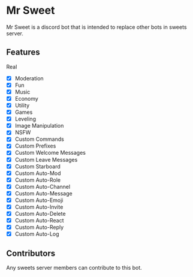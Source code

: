 # Mr Sweet

Mr Sweet is a discord bot that is intended to replace other bots in sweets server.

## Features

Real

- [x] Moderation
- [x] Fun
- [x] Music
- [x] Economy
- [x] Utility
- [x] Games
- [x] Leveling
- [x] Image Manipulation
- [x] NSFW
- [x] Custom Commands
- [x] Custom Prefixes
- [x] Custom Welcome Messages
- [x] Custom Leave Messages
- [x] Custom Starboard
- [x] Custom Auto-Mod
- [x] Custom Auto-Role
- [x] Custom Auto-Channel
- [x] Custom Auto-Message
- [x] Custom Auto-Emoji
- [x] Custom Auto-Invite
- [x] Custom Auto-Delete
- [x] Custom Auto-React
- [x] Custom Auto-Reply
- [x] Custom Auto-Log

## Contributors

Any sweets server members can contribute to this bot.
